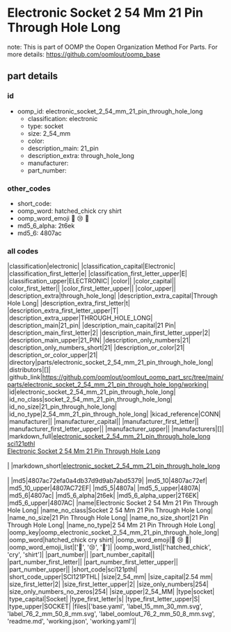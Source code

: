 # Electronic Socket 2 54 Mm 21 Pin Through Hole Long  

note: This is part of OOMP the Oopen Organization Method For Parts. For more details: https://github.com/oomlout/oomp_base

##  part details





### id
* oomp_id: electronic_socket_2_54_mm_21_pin_through_hole_long
  * classification: electronic
  * type: socket
  * size: 2_54_mm
  * color: 
  * description_main: 21_pin
  * description_extra: through_hole_long
  * manufacturer: 
  * part_number: 

### other_codes
* short_code: 
* oomp_word: hatched_chick cry shirt
* oomp_word_emoji :hatched_chick: :cry: :shirt:
* md5_6_alpha: 2t6ek
* md5_6: 4807ac

### all codes 
|classification|electronic|
|classification_capital|Electronic|
|classification_first_letter|e|
|classification_first_letter_upper|E|
|classification_upper|ELECTRONIC|
|color||
|color_capital||
|color_first_letter||
|color_first_letter_upper||
|color_upper||
|description_extra|through_hole_long|
|description_extra_capital|Through Hole Long|
|description_extra_first_letter|t|
|description_extra_first_letter_upper|T|
|description_extra_upper|THROUGH_HOLE_LONG|
|description_main|21_pin|
|description_main_capital|21 Pin|
|description_main_first_letter|2|
|description_main_first_letter_upper|2|
|description_main_upper|21_PIN|
|description_only_numbers|21|
|description_only_numbers_short|21|
|description_or_color|21|
|description_or_color_upper|21|
|directory|parts/electronic_socket_2_54_mm_21_pin_through_hole_long|
|distributors|[]|
|github_link|https://github.com/oomlout/oomlout_oomp_part_src/tree/main/parts/electronic_socket_2_54_mm_21_pin_through_hole_long/working|
|id|electronic_socket_2_54_mm_21_pin_through_hole_long|
|id_no_class|socket_2_54_mm_21_pin_through_hole_long|
|id_no_size|21_pin_through_hole_long|
|id_no_type|2_54_mm_21_pin_through_hole_long|
|kicad_reference|CONN|
|manufacturer||
|manufacturer_capital||
|manufacturer_first_letter||
|manufacturer_first_letter_upper||
|manufacturer_upper||
|manufacturers|[]|
|markdown_full|[electronic_socket_2_54_mm_21_pin_through_hole_long](https://github.com/oomlout/oomlout_oomp_part_src/tree/main/parts/electronic_socket_2_54_mm_21_pin_through_hole_long/working)<br>[sci121pthl](https://github.com/oomlout/oomlout_oomp_part_src/tree/main/parts/electronic_socket_2_54_mm_21_pin_through_hole_long/working)<br>[Electronic Socket 2 54 Mm 21 Pin Through Hole Long](https://github.com/oomlout/oomlout_oomp_part_src/tree/main/parts/electronic_socket_2_54_mm_21_pin_through_hole_long/working)<br><br>|
|markdown_short|[electronic_socket_2_54_mm_21_pin_through_hole_long](https://github.com/oomlout/oomlout_oomp_part_src/tree/main/parts/electronic_socket_2_54_mm_21_pin_through_hole_long/working)<br><br>|
|md5|4807ac72efa0a4db37d9d9ab7abd5379|
|md5_10|4807ac72ef|
|md5_10_upper|4807AC72EF|
|md5_5|4807a|
|md5_5_upper|4807A|
|md5_6|4807ac|
|md5_6_alpha|2t6ek|
|md5_6_alpha_upper|2T6EK|
|md5_6_upper|4807AC|
|name|Electronic Socket 2 54 Mm 21 Pin Through Hole Long|
|name_no_class|Socket 2 54 Mm 21 Pin Through Hole Long|
|name_no_size|21 Pin Through Hole Long|
|name_no_size_short|21 Pin Through Hole Long|
|name_no_type|2 54 Mm 21 Pin Through Hole Long|
|oomp_key|oomp_electronic_socket_2_54_mm_21_pin_through_hole_long|
|oomp_word|hatched_chick cry shirt|
|oomp_word_emoji|:hatched_chick: :cry: :shirt:|
|oomp_word_emoji_list|[':hatched_chick:', ':cry:', ':shirt:']|
|oomp_word_list|['hatched_chick', 'cry', 'shirt']|
|part_number||
|part_number_capital||
|part_number_first_letter||
|part_number_first_letter_upper||
|part_number_upper||
|short_code|sci121pthl|
|short_code_upper|SCI121PTHL|
|size|2_54_mm|
|size_capital|2.54 mm|
|size_first_letter|2|
|size_first_letter_upper|2|
|size_only_numbers|254|
|size_only_numbers_no_zeros|254|
|size_upper|2_54_MM|
|type|socket|
|type_capital|Socket|
|type_first_letter|s|
|type_first_letter_upper|S|
|type_upper|SOCKET|
|files|['base.yaml', 'label_15_mm_30_mm.svg', 'label_76_2_mm_50_8_mm.svg', 'label_oomlout_76_2_mm_50_8_mm.svg', 'readme.md', 'working.json', 'working.yaml']|
